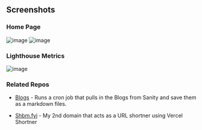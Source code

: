 ## Screenshots

### Home Page

![image](https://github.com/ShubhamVerma1811/Website/assets/25576658/6258958b-81bd-420c-bbab-4115ac56a3ee#gh-dark-mode-only)
![image](https://github.com/ShubhamVerma1811/Website/assets/25576658/55eab632-381f-4ee3-a332-d1d4c408a4b8#gh-light-mode-only)

### Lighthouse Metrics

![image](https://user-images.githubusercontent.com/25576658/180431499-53ef803d-dcc6-4b92-b017-c7606ac540b0.png)

### Related Repos

- [Blogs](https://github.com/ShubhamVerma1811/Blogs) - Runs a cron job that
  pulls in the Blogs from Sanity and save them as a markdown files.

- [Shbm.fyi](https://github.com/ShubhamVerma1811/shbm.fyi/) - My 2nd domain that
  acts as a URL shortner using Vercel Shortner
